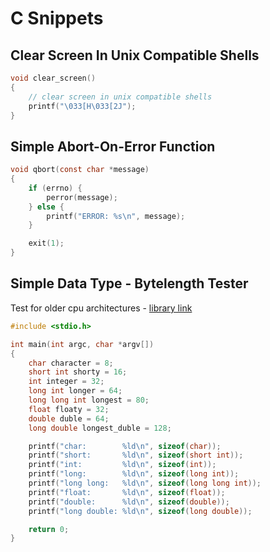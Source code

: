 # C Snippets

## Clear Screen In Unix Compatible Shells
```c
void clear_screen()
{
    // clear screen in unix compatible shells
    printf("\033[H\033[2J");
}
```


## Simple Abort-On-Error Function
```c
void qbort(const char *message)
{
    if (errno) {
        perror(message);
    } else {
        printf("ERROR: %s\n", message);
    }

    exit(1);
}
```


## Simple Data Type - Bytelength Tester
Test for older cpu architectures - [library link](src/typesize-tester/typesize-tester.c)
```c
#include <stdio.h>

int main(int argc, char *argv[])
{
    char character = 8;
    short int shorty = 16;
    int integer = 32;
    long int longer = 64;
    long long int longest = 80;
    float floaty = 32;
    double duble = 64;
    long double longest_duble = 128;

    printf("char:        %ld\n", sizeof(char));
    printf("short:       %ld\n", sizeof(short int));
    printf("int:         %ld\n", sizeof(int));
    printf("long:        %ld\n", sizeof(long int));
    printf("long long:   %ld\n", sizeof(long long int));
    printf("float:       %ld\n", sizeof(float));
    printf("double:      %ld\n", sizeof(double));
    printf("long double: %ld\n", sizeof(long double));

    return 0;
}
```
